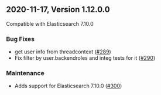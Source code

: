 ## 2020-11-17, Version 1.12.0.0

Compatible with Elasticsearch 7.10.0

### Bug Fixes
* get user info from threadcontext ([#289](https://github.com/opendistro-for-elasticsearch/alerting/pull/289))
* Fix filter by user.backendroles and integ tests for it ([#290](https://github.com/opendistro-for-elasticsearch/alerting/pull/290))

### Maintenance
  * Adds support for Elasticsearch 7.10.0 ([#300](https://github.com/opendistro-for-elasticsearch/alerting/pull/300))
